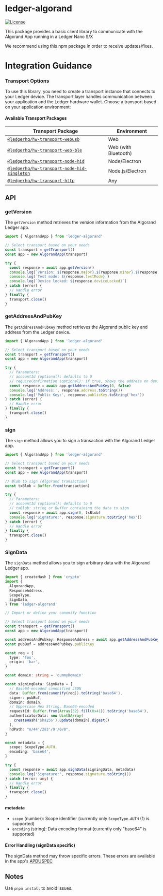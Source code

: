 # ledger-algorand

[![License](https://img.shields.io/badge/License-Apache%202.0-blue.svg)](https://opensource.org/licenses/Apache-2.0)

This package provides a basic client library to communicate with the Algorand App running in a Ledger Nano S/X

We recommend using this npm package in order to receive updates/fixes.

# Integration Guidance

### Transport Options

To use this library, you need to create a transport instance that connects to your Ledger device. The transport layer handles communication between your application and the Ledger hardware wallet. Choose a transport based on your application environment:

#### Available Transport Packages

| Transport Package                                                                                                      | Environment          |
| ---------------------------------------------------------------------------------------------------------------------- | -------------------- |
| [`@ledgerhq/hw-transport-webusb`](https://www.npmjs.com/package/@ledgerhq/hw-transport-webusb)                         | Web                  |
| [`@ledgerhq/hw-transport-web-ble`](https://www.npmjs.com/package/@ledgerhq/hw-transport-web-ble)                       | Web (with Bluetooth) |
| [`@ledgerhq/hw-transport-node-hid`](https://www.npmjs.com/package/@ledgerhq/hw-transport-node-hid)                     | Node/Electron        |
| [`@ledgerhq/hw-transport-node-hid-singleton`](https://www.npmjs.com/package/@ledgerhq/hw-transport-node-hid-singleton) | Node.js/Electron     |
| [`@ledgerhq/hw-transport-http`](https://www.npmjs.com/package/@ledgerhq/hw-transport-http)                             | Any                  |

## API

### getVersion

The `getVersion` method retrieves the version information from the Algorand Ledger app.

```typescript
import { AlgorandApp } from 'ledger-algorand'

// Select transport based on your needs
const transport = getTransport()
const app = new AlgorandApp(transport)

try {
  const response = await app.getVersion()
  console.log(`Version: ${response.major}.${response.minor}.${response.patch}`)
  console.log(`Test mode: ${response.testMode}`)
  console.log(`Device locked: ${response.deviceLocked}`)
} catch (error) {
  // Handle error
} finally {
  transport.close()
}
```

### getAddressAndPubKey

The `getAddressAndPubKey` method retrieves the Algorand public key and address from the Ledger device.

```typescript
import { AlgorandApp } from 'ledger-algorand'

// Select transport based on your needs
const transport = getTransport()
const app = new AlgorandApp(transport)

try {
  // Parameters:
  // accountId (optional): defaults to 0
  // requireConfirmation (optional): if true, shows the address on device for verification
  const response = await app.getAddressAndPubKey(0, false)
  console.log('Address:', response.address.toString())
  console.log('Public Key:', response.publicKey.toString('hex'))
} catch (error) {
  // Handle error
} finally {
  transport.close()
}
```

### sign

The `sign` method allows you to sign a transaction with the Algorand Ledger app.

```typescript
import { AlgorandApp } from 'ledger-algorand'

// Select transport based on your needs
const transport = getTransport()
const app = new AlgorandApp(transport)

// Blob to sign (Algorand transaction)
const txBlob = Buffer.from(transaction)

try {
  // Parameters:
  // accountId (optional): defaults to 0
  // txBlob: string or Buffer containing the data to sign
  const response = await app.sign(0, txBlob)
  console.log('Signature:', response.signature.toString('hex'))
} catch (error) {
  // Handle error
} finally {
  transport.close()
}
```

### SignData

The `signData` method allows you to sign arbitrary data with the Algorand Ledger app.

```typescript
import { createHash } from 'crypto'
import {
  AlgorandApp,
  ResponseAddress,
  ScopeType,
  SignData,
} from 'ledger-algorand'

// Import or define your canonify function

// Select transport based on your needs
const transport = getTransport()
const app = new AlgorandApp(transport)

const addressAndPubkey: ResponseAddress = await app.getAddressAndPubKey()
const pubBuf = addressAndPubkey.publicKey

const req = {
  type: 'foo',
  origin: 'bar',
}

const domain: string = 'dummyDomain'

const signingData: SignData = {
  // Base64-encoded canonified JSON
  data: Buffer.from(canonify(req)).toString('base64'),
  signer: pubBuf,
  domain: domain,
  // Uppercase Hex String, Base64-encoded
  requestId: Buffer.from(Array(32).fill(0x41)).toString('base64'),
  authenticatorData: new Uint8Array(
    createHash('sha256').update(domain).digest()
  ),
  hdPath: "m/44'/283'/0'/0/0",
}

const metadata = {
  scope: ScopeType.AUTH,
  encoding: 'base64',
}

try {
  const response = await app.signData(signingData, metadata)
  console.log('Signature:', response.signature.toString())
} catch (error: any) {
  // Handle error
} finally {
  transport.close()
}
```

#### metadata

- `scope` (number): Scope identifier (currently only `ScopeType.AUTH` (1) is supported)
- `encoding` (string): Data encoding format (currently only "base64" is supported)

#### Error Handling (signData specific)

The signData method may throw specific errors. These errors are available in the app's [APDUSPEC](https://github.com/Zondax/ledger-algorand/blob/main/docs/APDUSPEC.md#arbitrary-sign-return-codes)

## Notes

Use `pnpm install` to avoid issues.
